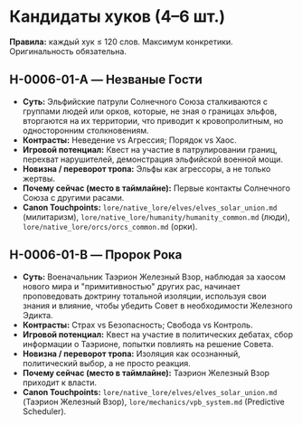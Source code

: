 # Кандидаты хуков (4–6 шт.)

**Правила:** каждый хук ≤ 120 слов. Максимум конкретики. Оригинальность обязательна.

## H-0006-01-A — Незваные Гости
- **Суть:** Эльфийские патрули Солнечного Союза сталкиваются с группами людей или орков, которые, не зная о границах эльфов, вторгаются на их территории, что приводит к кровопролитным, но односторонним столкновениям.
- **Контрасты:** Неведение vs Агрессия; Порядок vs Хаос.
- **Игровой потенциал:** Квест на участие в патрулировании границ, перехват нарушителей, демонстрация эльфийской военной мощи.
- **Новизна / переворот тропа:** Эльфы как агрессоры, а не только жертвы.
- **Почему сейчас (место в таймлайне):** Первые контакты Солнечного Союза с другими расами.
- **Canon Touchpoints:** `lore/native_lore/elves/elves_solar_union.md` (милитаризм), `lore/native_lore/humanity/humanity_common.md` (люди), `lore/native_lore/orcs/orcs_common.md` (орки).

## H-0006-01-B — Пророк Рока
- **Суть:** Военачальник Таэрион Железный Взор, наблюдая за хаосом нового мира и "примитивностью" других рас, начинает проповедовать доктрину тотальной изоляции, используя свои знания и влияние, чтобы убедить Совет в необходимости Железного Эдикта.
- **Контрасты:** Страх vs Безопасность; Свобода vs Контроль.
- **Игровой потенциал:** Квест на участие в политических дебатах, сбор информации о Таэрионе, попытки повлиять на решение Совета.
- **Новизна / переворот тропа:** Изоляция как осознанный, политический выбор, а не просто реакция.
- **Почему сейчас (место в таймлайне):** Таэрион Железный Взор приходит к власти.
- **Canon Touchpoints:** `lore/native_lore/elves/elves_solar_union.md` (Таэрион Железный Взор), `lore/mechanics/vpb_system.md` (Predictive Scheduler).
